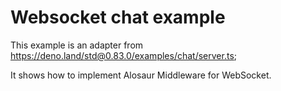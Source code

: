 # Websocket chat example

This example is an adapter from https://deno.land/std@0.83.0/examples/chat/server.ts;

It shows how to implement Alosaur Middleware for WebSocket.
